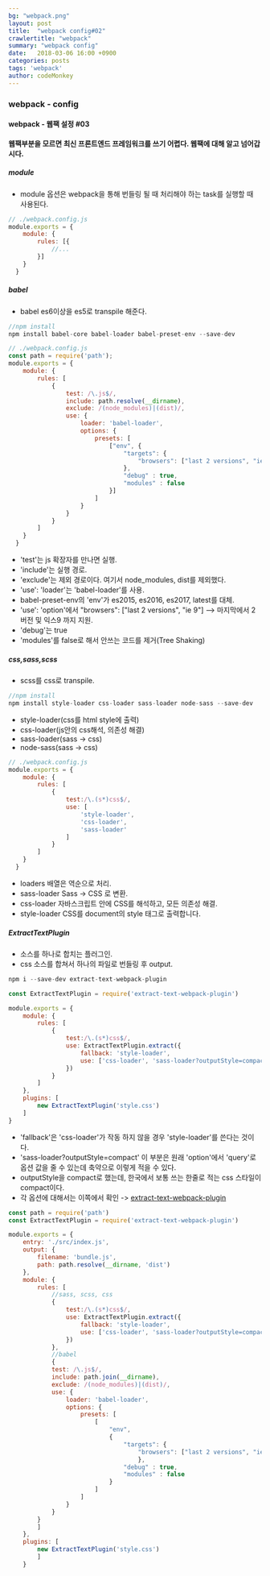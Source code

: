 ```yaml
---
bg: "webpack.png"
layout: post
title:  "webpack config#02"
crawlertitle: "webpack"
summary: "webpack config"
date:   2018-03-06 16:00 +0900
categories: posts
tags: 'webpack'
author: codeMonkey
---
```


### webpack - config ###

#### webpack - 웹팩 설정 #03 ####
**웹팩부분을 모르면 최신 프론트엔드 프레임워크를 쓰기 어렵다. 웹팩에 대해 알고 넘어갑시다.**

##### module #####
- module 옵션은 webpack을 통해 번들링 될 때 처리해야 하는 task를 실행할 때 사용된다.
``` javascript
// ./webpack.config.js
module.exports = {
	module: {
		rules: [{
			//...
		}]
	}
  }
``` 

##### babel #####
-  babel es6이상을 es5로 transpile 해준다.
``` javascript
//npm install
npm install babel-core babel-loader babel-preset-env --save-dev
```
``` javascript
// ./webpack.config.js
const path = require('path');
module.exports = {
	module: {
		rules: [
            {
                test: /\.js$/,
                include: path.resolve(__dirname),
                exclude: /(node_modules)|(dist)/,
                use: {
                    loader: 'babel-loader',
                    options: {
                        presets: [
                            ["env", {
                                "targets": {
                                    "browsers": ["last 2 versions", "ie 9"]
                                },
                                "debug" : true,
                                "modules" : false
                            }]
                        ]
                    }
                }
            }
        ]
	}
  }
``` 
- 'test'는 js 확장자를 만나면 실행.
- 'include'는 실행 경로.
- 'exclude'는 제외 경로이다. 여기서 node_modules, dist를 제외했다.
- 'use': 'loader'는 'babel-loader'를 사용.
- babel-preset-env의 'env'가 es2015, es2016, es2017, latest를 대체.
- 'use': 'option'에서 "browsers": ["last 2 versions", "ie 9"] --> 마지막에서 2버전 및 익스9 까지 지원.
- 'debug'는 true
- 'modules'를 false로 해서 안쓰는 코드를 제거(Tree Shaking)

##### css,sass,scss #####
- scss를 css로 transpile.
``` javascript
//npm install
npm install style-loader css-loader sass-loader node-sass --save-dev
```
- style-loader(css를 html style에 출력)
- css-loader(js안의 css해석, 의존성 해결)
- sass-loader(sass -> css)
- node-sass(sass -> css)

``` javascript
// ./webpack.config.js
module.exports = {
	module: {
		rules: [
            {
                test:/\.(s*)css$/,
                use: [
                    'style-loader',
                    'css-loader',
                    'sass-loader'
                ]
            }
        ]
	}
  }
``` 
- loaders 배열은 역순으로 처리.
- sass-loader Sass -> CSS 로 변환.
- css-loader 자바스크립트 안에 CSS를 해석하고, 모든 의존성 해결.
- style-loader CSS를 document의 style 태그로 출력합니다.

##### ExtractTextPlugin #####
- 소스를 하나로 합치는 플러그인.
- css 소스를 합쳐서 하나의 파일로 번들링 후 output.
``` javascript
npm i --save-dev extract-text-webpack-plugin
```
``` javascript
const ExtractTextPlugin = require('extract-text-webpack-plugin')

module.exports = {
	module: {
		rules: [
            {
                test:/\.(s*)css$/,
                use: ExtractTextPlugin.extract({
                    fallback: 'style-loader',
                    use: ['css-loader', 'sass-loader?outputStyle=compact']
                })
            }
        ]
    },
    plugins: [
        new ExtractTextPlugin('style.css')
    ]
}
```

- 'fallback'은 'css-loader'가 작동 하지 않을 경우 'style-loader'를 쓴다는 것이다.
- 'sass-loader?outputStyle=compact' 이 부분은 원래 'option'에서 'query'로 옵션 값을 줄 수 있는데 축약으로 이렇게 적을 수 있다.
- outputStyle을 compact로 했는데, 한국에서 보통 쓰는 한줄로 적는 css 스타일이 compact이다.
- 각 옵션에 대해서는 이쪽에서 확인 -> [extract-text-webpack-plugin](https://github.com/webpack-contrib/extract-text-webpack-plugin)

 
``` javascript
const path = require('path')
const ExtractTextPlugin = require('extract-text-webpack-plugin')

module.exports = {
    entry: './src/index.js',
    output: {
        filename: 'bundle.js',
        path: path.resolve(__dirname, 'dist')
    },
    module: {
        rules: [
            //sass, scss, css
            {
                test:/\.(s*)css$/,
                use: ExtractTextPlugin.extract({
                    fallback: 'style-loader',
                    use: ['css-loader', 'sass-loader?outputStyle=compact']
                })
            },
            //babel
            { 
            test: /\.js$/,
            include: path.join(__dirname),
            exclude: /(node_modules)|(dist)/,
            use: {
                loader: 'babel-loader',
                options: {
                    presets: [
                        [
                            "env", 
                            {
                                "targets": {
                                    "browsers": ["last 2 versions", "ie 9"]
                                    },
                                "debug" : true,
                                "modules" : false
                            }
                        ]
                    ]
                }
            }
        }
        ]
    },
    plugins: [
        new ExtractTextPlugin('style.css')
        ]
    }
```